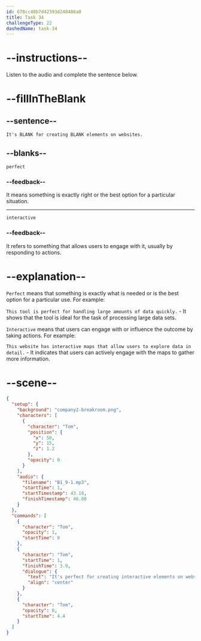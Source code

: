 ```yaml
---
id: 678cc40b7d42393d240486a0
title: Task 34
challengeType: 22
dashedName: task-34
---
```


<!-- (audio) Tom: It's perfect for creating interactive elements on websites. -->

# --instructions--

Listen to the audio and complete the sentence below.

# --fillInTheBlank

## --sentence--

`It's BLANK for creating BLANK elements on websites.`

## --blanks--

`perfect`

### --feedback--

It means something is exactly right or the best option for a particular situation.

---

`interactive`

### --feedback--

It refers to something that allows users to engage with it, usually by responding to actions.

# --explanation--

`Perfect` means that something is exactly what is needed or is the best option for a particular use. For example:

`This tool is perfect for handling large amounts of data quickly.` - It shows that the tool is ideal for the task of processing large data sets.

`Interactive` means that users can engage with or influence the outcome by taking actions. For example:

`This website has interactive maps that allow users to explore data in detail.` - It indicates that users can actively engage with the maps to gather more information.

# --scene--

```json
{
  "setup": {
    "background": "company2-breakroom.png",
    "characters": [
      {
        "character": "Tom",
        "position": {
          "x": 50,
          "y": 15,
          "z": 1.2
        },
        "opacity": 0
      }
    ],
    "audio": {
      "filename": "B1_9-1.mp3",
      "startTime": 1,
      "startTimestamp": 43.18,
      "finishTimestamp": 46.08
    }
  },
  "commands": [
    {
      "character": "Tom",
      "opacity": 1,
      "startTime": 0
    },
    {
      "character": "Tom",
      "startTime": 1,
      "finishTime": 3.9,
      "dialogue": {
        "text": "It's perfect for creating interactive elements on websites.",
        "align": "center"
      }
    },
    {
      "character": "Tom",
      "opacity": 0,
      "startTime": 4.4
    }
  ]
}
```
